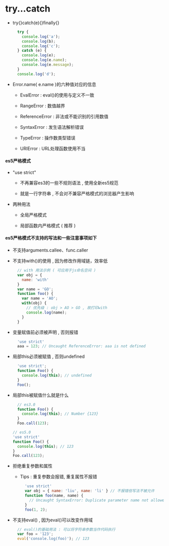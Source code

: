 # try...catch

- try{}catch(e){}finally{}

  ```js
    try {
      console.log('a');
      console.log(b);
      console.log('c');
    } catch (e) {
      console.log(e);
      console.log(e.name);
      console.log(e.message);
    }
    console.log('d');
  ```

- Error.name( e.name )的六种值对应的信息

  - EvalError : eval()的使用与定义不一致

  - RangeError : 数值越界

  - ReferenceError : 非法或不能识别的引用数值

  - SyntaxError : 发生语法解析错误

  - TypeError : 操作数类型错误

  - URIError :  URL处理函数使用不当

#### es5严格模式

- "use strict"

  - 不再兼容es3的一些不规则语法 , 使用全新es5规范

  - 就是一行字符串 , 不会对不兼容严格模式的浏览器产生影响

- 两种用法

  - 全局严格模式

  - 局部函数内严格模式 ( 推荐 )

#### es5严格模式不支持的写法和一些注意事项如下

- 不支持arguments.callee、func.caller

- 不支持with()的使用 , 因为修改作用域链，效率低

  ```js
    // with 用法示例 ( 可应用于js命名空间 )
    var obj = {
      name: 'with'
    }
    var name = 'GO';
    function foo() {
      var name = 'AO';
      with(obj) {
        // 优先级 : obj > AO > GO , 故打印with
        console.log(name);
      }
    }
  ```

- 变量赋值前必须被声明 , 否则报错

  ```js
    'use strict'
    aaa = 123; // Uncaught ReferenceError: aaa is not defined
  ```

- 局部this必须被赋值 , 否则undefined

  ```js
    'use strict';
    function Foo() {
      console.log(this); // undefined
    }
    Foo();
  ```

- 局部this被赋值什么就是什么

  ```js
    // es3.0
    function Foo() {
      console.log(this); // Number {123}
    }
    Foo.call(123);
    ```
    ```js
    // es5.0
    'use strict'
    function Foo() {
      console.log(this); // 123
    }
    Foo.call(123);
  ```
  
- 拒绝重复参数和属性

  - Tips : 重复参数会报错, 重复属性不报错

    ```js
      'use strict'
      var obj = { name: 'liu', name: 'li' } // 不报错但写法不被允许
      function foo(name, name) {
        // Uncaught SyntaxError: Duplicate parameter name not allowed in this contextsole.log(name);
      }
      foo(1, 2);
    ```

- 不支持eval() , 因为eval()可以改变作用域

  ```js
    // eval()的基础用法 : 可以将字符串参数当作代码执行
    var foo = '123';
    eval('console.log(foo)'); // 123
  ```